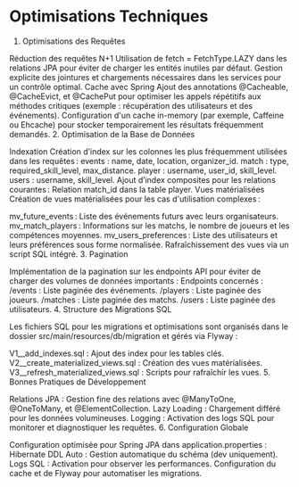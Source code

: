 # Optimisations Techniques

1. Optimisations des Requêtes

Réduction des requêtes N+1
Utilisation de fetch = FetchType.LAZY dans les relations JPA pour éviter de charger les entités inutiles par défaut.
Gestion explicite des jointures et chargements nécessaires dans les services pour un contrôle optimal.
Cache avec Spring
Ajout des annotations @Cacheable, @CacheEvict, et @CachePut pour optimiser les appels répétitifs aux méthodes critiques (exemple : récupération des utilisateurs et des événements).
Configuration d'un cache in-memory (par exemple, Caffeine ou Ehcache) pour stocker temporairement les résultats fréquemment demandés.
2. Optimisation de la Base de Données

Indexation
Création d’index sur les colonnes les plus fréquemment utilisées dans les requêtes :
events : name, date, location, organizer_id.
match : type, required_skill_level, max_distance.
player : username, user_id, skill_level.
users : username, skill_level.
Ajout d’index composites pour les relations courantes :
Relation match_id dans la table player.
Vues matérialisées
Création de vues matérialisées pour les cas d'utilisation complexes :

mv_future_events : Liste des événements futurs avec leurs organisateurs.
mv_match_players : Informations sur les matchs, le nombre de joueurs et les compétences moyennes.
mv_users_preferences : Liste des utilisateurs et leurs préférences sous forme normalisée.
Rafraîchissement des vues via un script SQL intégré.
3. Pagination

Implémentation de la pagination sur les endpoints API pour éviter de charger des volumes de données importants :
Endpoints concernés :
/events : Liste paginée des événements.
/players : Liste paginée des joueurs.
/matches : Liste paginée des matchs.
/users : Liste paginée des utilisateurs.
4. Structure des Migrations SQL

Les fichiers SQL pour les migrations et optimisations sont organisés dans le dossier src/main/resources/db/migration et gérés via Flyway :

V1__add_indexes.sql : Ajout des index pour les tables clés.
V2__create_materialized_views.sql : Création des vues matérialisées.
V3__refresh_materialized_views.sql : Scripts pour rafraîchir les vues.
5. Bonnes Pratiques de Développement

Relations JPA : Gestion fine des relations avec @ManyToOne, @OneToMany, et @ElementCollection.
Lazy Loading : Chargement différé pour les données volumineuses.
Logging : Activation des logs SQL pour monitorer et diagnostiquer les requêtes.
6. Configuration Globale

Configuration optimisée pour Spring JPA dans application.properties :
Hibernate DDL Auto : Gestion automatique du schéma (dev uniquement).
Logs SQL : Activation pour observer les performances.
Configuration du cache et de Flyway pour automatiser les migrations.

